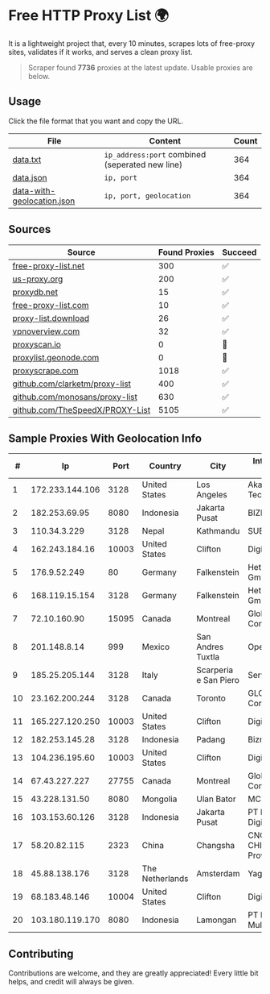 
# Free HTTP Proxy List 🌍

It is a lightweight project that, every 10 minutes, scrapes lots of free-proxy sites, validates if it works, and serves a clean proxy list.


> Scraper found **7736** proxies at the latest update. Usable proxies are below.

## Usage

Click the file format that you want and copy the URL.


|File|Content|Count|
|----|-------|-----|
|[data.txt](https://raw.githubusercontent.com/themiralay/Proxy-List-World/master/data.txt)|`ip_address:port` combined (seperated new line)|364|
|[data.json](https://raw.githubusercontent.com/themiralay/Proxy-List-World/master/data.json)|`ip, port`|364|
|[data-with-geolocation.json](https://raw.githubusercontent.com/themiralay/Proxy-List-World/master/data-with-geolocation.json)|`ip, port, geolocation`|364|

## Sources

|Source|Found Proxies|Succeed|
|------|-------------|-------|
|[free-proxy-list.net](https://free-proxy-list.net)|300|✅|
|[us-proxy.org](https://www.us-proxy.org)|200|✅|
|[proxydb.net](http://proxydb.net)|15|✅|
|[free-proxy-list.com](https://free-proxy-list.com/?page=&port=&type%5B%5D=http&type%5B%5D=https&up_time=0&search=Search)|10|✅|
|[proxy-list.download](https://www.proxy-list.download/HTTP)|26|✅|
|[vpnoverview.com](https://vpnoverview.com/privacy/anonymous-browsing/free-proxy-servers)|32|✅|
|[proxyscan.io](https://www.proxyscan.io)|0|🚫|
|[proxylist.geonode.com](https://proxylist.geonode.com/api/proxy-list?limit=300&page=1&sort_by=lastChecked&sort_type=desc&protocols=http,https)|0|🚫|
|[proxyscrape.com](https://api.proxyscrape.com/v2/?request=displayproxies&protocol=http&timeout=10000&country=all&ssl=all&anonymity=all)|1018|✅|
|[github.com/clarketm/proxy-list](https://raw.githubusercontent.com/clarketm/proxy-list/master/proxy-list-raw.txt)|400|✅|
|[github.com/monosans/proxy-list](https://raw.githubusercontent.com/monosans/proxy-list/main/proxies/http.txt)|630|✅|
|[github.com/TheSpeedX/PROXY-List](https://raw.githubusercontent.com/TheSpeedX/PROXY-List/master/http.txt)|5105|✅|


## Sample Proxies With Geolocation Info

|#|Ip|Port|Country|City|Internet Service Provider|
|-|--|----|-------|----|-------------------------|
|1|172.233.144.106|3128|United States|Los Angeles|Akamai Technologies, Inc.|
|2|182.253.69.95|8080|Indonesia|Jakarta Pusat|BIZNET|
|3|110.34.3.229|3128|Nepal|Kathmandu|SUBISU C7|
|4|162.243.184.16|10003|United States|Clifton|DigitalOcean, LLC|
|5|176.9.52.249|80|Germany|Falkenstein|Hetzner Online GmbH|
|6|168.119.15.154|3128|Germany|Falkenstein|Hetzner Online GmbH|
|7|72.10.160.90|15095|Canada|Montreal|GloboTech Communications|
|8|201.148.8.14|999|Mexico|San Andres Tuxtla|Operbes|
|9|185.25.205.144|3128|Italy|Scarperia e San Piero|Servereasy Italy|
|10|23.162.200.244|3128|Canada|Toronto|GLOBALTELEHOST Corp.|
|11|165.227.120.250|10003|United States|Clifton|DigitalOcean, LLC|
|12|182.253.145.28|3128|Indonesia|Padang|Biznet Networks|
|13|104.236.195.60|10003|United States|Clifton|DigitalOcean, LLC|
|14|67.43.227.227|27755|Canada|Montreal|GloboTech Communications|
|15|43.228.131.50|8080|Mongolia|Ulan Bator|MCS Com Co Ltd|
|16|103.153.60.126|3128|Indonesia|Jakarta Pusat|PT Era Awan Digital|
|17|58.20.82.115|2323|China|Changsha|CNC Group CHINA169 Hunan Province Network|
|18|45.88.138.176|3128|The Netherlands|Amsterdam|Yaglom Labs Ltd|
|19|68.183.48.146|10004|United States|Clifton|DigitalOcean, LLC|
|20|103.180.119.170|8080|Indonesia|Lamongan|PT Persada Data Multimedia|



## Contributing

Contributions are welcome, and they are greatly appreciated! Every
little bit helps, and credit will always be given.

